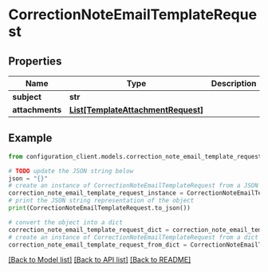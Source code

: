 # CorrectionNoteEmailTemplateRequest


## Properties

Name | Type | Description | Notes
------------ | ------------- | ------------- | -------------
**subject** | **str** |  | [optional] 
**attachments** | [**List[TemplateAttachmentRequest]**](TemplateAttachmentRequest.md) |  | [optional] 

## Example

```python
from configuration_client.models.correction_note_email_template_request import CorrectionNoteEmailTemplateRequest

# TODO update the JSON string below
json = "{}"
# create an instance of CorrectionNoteEmailTemplateRequest from a JSON string
correction_note_email_template_request_instance = CorrectionNoteEmailTemplateRequest.from_json(json)
# print the JSON string representation of the object
print(CorrectionNoteEmailTemplateRequest.to_json())

# convert the object into a dict
correction_note_email_template_request_dict = correction_note_email_template_request_instance.to_dict()
# create an instance of CorrectionNoteEmailTemplateRequest from a dict
correction_note_email_template_request_from_dict = CorrectionNoteEmailTemplateRequest.from_dict(correction_note_email_template_request_dict)
```
[[Back to Model list]](../README.md#documentation-for-models) [[Back to API list]](../README.md#documentation-for-api-endpoints) [[Back to README]](../README.md)


